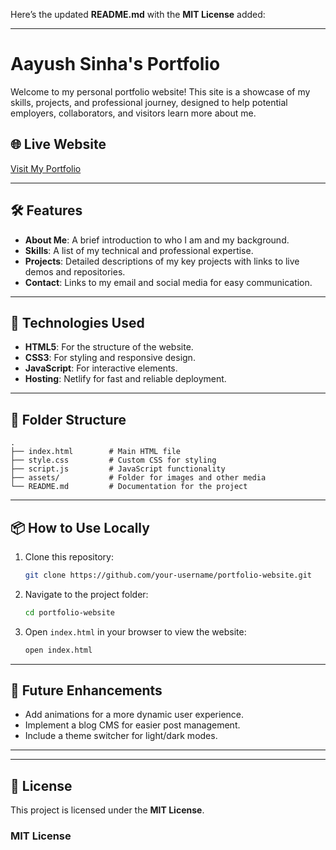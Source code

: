 Here’s the updated **README.md** with the **MIT License** added:  

---

# Aayush Sinha's Portfolio  

Welcome to my personal portfolio website! This site is a showcase of my skills, projects, and professional journey, designed to help potential employers, collaborators, and visitors learn more about me.  

## 🌐 Live Website  

[Visit My Portfolio](https://aayushsinhaportfolio.netlify.app/)  

---  

## 🛠 Features  

- **About Me**: A brief introduction to who I am and my background.  
- **Skills**: A list of my technical and professional expertise.  
- **Projects**: Detailed descriptions of my key projects with links to live demos and repositories.  
- **Contact**: Links to my email and social media for easy communication.  

---  

## 🚀 Technologies Used  

- **HTML5**: For the structure of the website.  
- **CSS3**: For styling and responsive design.  
- **JavaScript**: For interactive elements.  
- **Hosting**: Netlify for fast and reliable deployment.  

---  

## 📂 Folder Structure  

```
.
├── index.html        # Main HTML file
├── style.css         # Custom CSS for styling
├── script.js         # JavaScript functionality
├── assets/           # Folder for images and other media
└── README.md         # Documentation for the project
```  

---  

## 📦 How to Use Locally  

1. Clone this repository:  
   ```bash
   git clone https://github.com/your-username/portfolio-website.git
   ```  
2. Navigate to the project folder:  
   ```bash
   cd portfolio-website
   ```  
3. Open `index.html` in your browser to view the website:  
   ```bash
   open index.html
   ```  

---  

## 🌟 Future Enhancements  

- Add animations for a more dynamic user experience.  
- Implement a blog CMS for easier post management.  
- Include a theme switcher for light/dark modes.  

---  



---  

## 📝 License  

This project is licensed under the **MIT License**.  

### MIT License  

```

